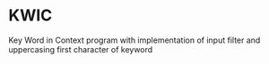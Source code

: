 KWIC
====
Key Word in Context program with implementation of input filter and uppercasing first character of keyword
